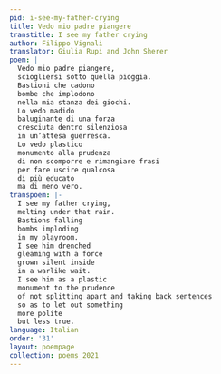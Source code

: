 ```yaml
---
pid: i-see-my-father-crying
title: Vedo mio padre piangere
transtitle: I see my father crying
author: Filippo Vignali
translator: Giulia Rupi and John Sherer
poem: |
  Vedo mio padre piangere,
  sciogliersi sotto quella pioggia.
  Bastioni che cadono
  bombe che implodono
  nella mia stanza dei giochi.
  Lo vedo madido
  baluginante di una forza
  cresciuta dentro silenziosa
  in un’attesa guerresca.
  Lo vedo plastico
  monumento alla prudenza
  di non scomporre e rimangiare frasi
  per fare uscire qualcosa
  di più educato
  ma di meno vero.
transpoem: |-
  I see my father crying,
  melting under that rain.
  Bastions falling
  bombs imploding
  in my playroom.
  I see him drenched
  gleaming with a force
  grown silent inside
  in a warlike wait.
  I see him as a plastic
  monument to the prudence
  of not splitting apart and taking back sentences
  so as to let out something
  more polite
  but less true.
language: Italian
order: '31'
layout: poempage
collection: poems_2021
---
```

